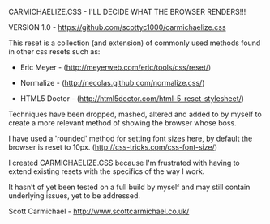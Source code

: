 CARMICHAELIZE.CSS - I'LL DECIDE WHAT THE BROWSER RENDERS!!!

VERSION 1.0 - https://github.com/scottyc1000/carmichaelize.css 

This reset is a collection (and extension) of commonly used methods found in other css resets such as: 

- Eric Meyer - (http://meyerweb.com/eric/tools/css/reset/)

- Normalize - (http://necolas.github.com/normalize.css/)

- HTML5 Doctor - (http://html5doctor.com/html-5-reset-stylesheet/)

Techniques have been dropped, mashed, altered and added to by myself to create a more relevant method of showing the browser whose boss.

I have used a 'rounded' method for setting font sizes here, by default the browser is reset to 10px. (http://css-tricks.com/css-font-size/)

I created CARMICHAELIZE.CSS because I'm frustrated with having to extend existing resets with the specifics of the way I work.

It hasn’t of yet been tested on a full build by myself and may still contain underlying issues, yet to be addressed.

Scott Carmichael - http://www.scottcarmichael.co.uk/